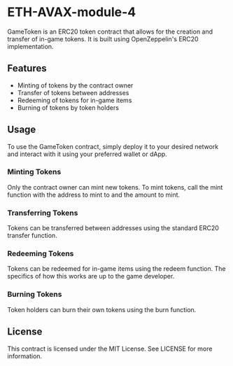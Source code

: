 # ETH-AVAX-module-4
GameToken is an ERC20 token contract that allows for the creation and transfer of in-game tokens. It is built using OpenZeppelin's ERC20 implementation.

## Features

- Minting of tokens by the contract owner
- Transfer of tokens between addresses
- Redeeming of tokens for in-game items
- Burning of tokens by token holders

## Usage

To use the GameToken contract, simply deploy it to your desired network and interact with it using your preferred wallet or dApp.

### Minting Tokens

Only the contract owner can mint new tokens. To mint tokens, call the mint function with the address to mint to and the amount to mint.

### Transferring Tokens

Tokens can be transferred between addresses using the standard ERC20 transfer function.

### Redeeming Tokens

Tokens can be redeemed for in-game items using the redeem function. The specifics of how this works are up to the game developer.

### Burning Tokens

Token holders can burn their own tokens using the burn function.

## License

This contract is licensed under the MIT License. See LICENSE for more information.
